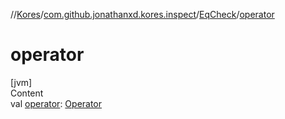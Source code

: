 //[Kores](../../index.md)/[com.github.jonathanxd.kores.inspect](../index.md)/[EqCheck](index.md)/[operator](operator.md)



# operator  
[jvm]  
Content  
val [operator](operator.md): [Operator](../../com.github.jonathanxd.kores.operator/-operator/index.md)  



